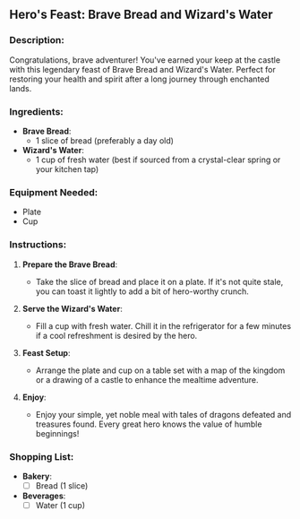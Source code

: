 ## Hero's Feast: Brave Bread and Wizard's Water

### Description:
Congratulations, brave adventurer! You've earned your keep at the castle with this legendary feast of Brave Bread and Wizard's Water. Perfect for restoring your health and spirit after a long journey through enchanted lands.

### Ingredients:
- **Brave Bread**:
  - 1 slice of bread (preferably a day old)
- **Wizard's Water**:
  - 1 cup of fresh water (best if sourced from a crystal-clear spring or your kitchen tap)

### Equipment Needed:
- Plate
- Cup

### Instructions:

1. **Prepare the Brave Bread**:
   - Take the slice of bread and place it on a plate. If it's not quite stale, you can toast it lightly to add a bit of hero-worthy crunch.

2. **Serve the Wizard's Water**:
   - Fill a cup with fresh water. Chill it in the refrigerator for a few minutes if a cool refreshment is desired by the hero.

3. **Feast Setup**:
   - Arrange the plate and cup on a table set with a map of the kingdom or a drawing of a castle to enhance the mealtime adventure.

4. **Enjoy**:
   - Enjoy your simple, yet noble meal with tales of dragons defeated and treasures found. Every great hero knows the value of humble beginnings!

### Shopping List:

- **Bakery**:
  - [ ] Bread (1 slice)
- **Beverages**:
  - [ ] Water (1 cup)
